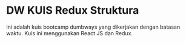 # DW KUIS Redux Struktura
ini adalah kuis bootcamp dumbways yang dikerjakan dengan batasan waktu. Kuis ini menggunakan React JS dan Redux.

